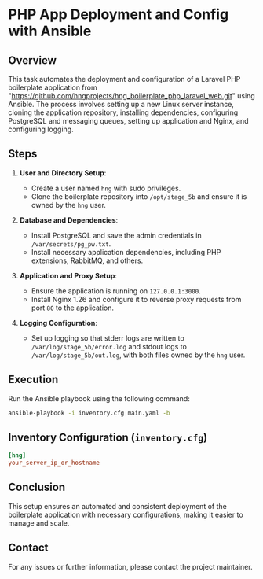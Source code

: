 # PHP App Deployment and Config with Ansible 

## Overview
This task automates the deployment and configuration of a Laravel PHP boilerplate application from "https://github.com/hngprojects/hng_boilerplate_php_laravel_web.git" using Ansible. The process involves setting up a new Linux server instance, cloning the application repository, installing dependencies, configuring PostgreSQL and messaging queues, setting up application and Nginx, and configuring logging.

## Steps

1. **User and Directory Setup**:
    - Create a user named `hng` with sudo privileges.
    - Clone the boilerplate repository into `/opt/stage_5b` and ensure it is owned by the `hng` user.

2. **Database and Dependencies**:
    - Install PostgreSQL and save the admin credentials in `/var/secrets/pg_pw.txt`.
    - Install necessary application dependencies, including PHP extensions, RabbitMQ, and others.

3. **Application and Proxy Setup**:
    - Ensure the application is running on `127.0.0.1:3000`.
    - Install Nginx 1.26 and configure it to reverse proxy requests from port `80` to the application.

4. **Logging Configuration**:
    - Set up logging so that stderr logs are written to `/var/log/stage_5b/error.log` and stdout logs to `/var/log/stage_5b/out.log`, with both files owned by the `hng` user.

## Execution
Run the Ansible playbook using the following command:
```bash
ansible-playbook -i inventory.cfg main.yaml -b
```

## Inventory Configuration (`inventory.cfg`)
```ini
[hng]
your_server_ip_or_hostname
```




## Conclusion
This setup ensures an automated and consistent deployment of the boilerplate application with necessary configurations, making it easier to manage and scale.

## Contact
For any issues or further information, please contact the project maintainer.
